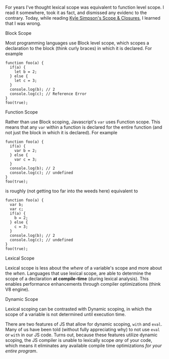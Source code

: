 For years I've thought lexical scope was equivalent to function level scope. 
I read it somewhere, took it as fact, and dismissed any evidenc to the contrary.
Today, while reading [Kyle Simpson's Scope & Closures](https://github.com/getify/You-Dont-Know-JS/blob/master/scope%20&%20closures/README.md#you-dont-know-js-scope--closures), I learned that I was wrong.

Block Scope

Most programming languages use Block level scope, which scopes a declaration to the block (think curly braces) in which it is declared.
For example
```
function foo(a) {
  if(a) {
    let b = 2;
  } else {
    let c = 3;
  }
  console.log(b); // 2
  console.log(c); // Reference Error
}
foo(true);
```

Function Scope

Rather than use Block scoping, Javascript's `var` uses Function scope.
This means that any `var` within a function is declared for the entire function (and not just the block in which it is declared).
For example
```
function foo(a) {
  if(a) {
    var b = 2;
  } else {
    var c = 3;
  }
  console.log(b); // 2
  console.log(c); // undefined
}
foo(true);
```
is roughly (not getting too far into the weeds here) equivalent to 
```
function foo(a) {
  var b;
  var c;
  if(a) {
    b = 2;
  } else {
    c = 3;
  }
  console.log(b); // 2
  console.log(c); // undefined
}
foo(true);
```

Lexical Scope

Lexical scope is less about the *where* of a variable's scope and more about the *when*.
Languages that use lexical scope, are able to determine the scope of a declaration **at compile-time** (during lexical analysis).
This enables performance enhancements through compiler optimizations (think V8 engine).

Dynamic Scope

Lexical scoping can be contrasted with Dynamic scoping, in which the scope of a variable is not determined until execution time.  

There are two features of JS that allow for dynamic scoping, `with` and `eval`.
Many of us have been told (without fully appreciating why) to not use `eval` or `with` in our JS code.
Turns out, because these features utilize dynamic scoping, the JS compiler is unable to lexically scope *any* of your code,
which means it eliminates any available compile time optimizations *for your entire program*.  
